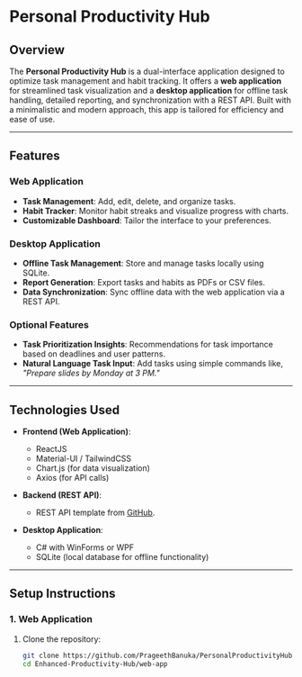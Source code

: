 # **Personal Productivity Hub**

## **Overview**
The **Personal Productivity Hub** is a dual-interface application designed to optimize task management and habit tracking. It offers a **web application** for streamlined task visualization and a **desktop application** for offline task handling, detailed reporting, and synchronization with a REST API. Built with a minimalistic and modern approach, this app is tailored for efficiency and ease of use.

---

## **Features**

### **Web Application**
- **Task Management**: Add, edit, delete, and organize tasks.
- **Habit Tracker**: Monitor habit streaks and visualize progress with charts.
- **Customizable Dashboard**: Tailor the interface to your preferences.

### **Desktop Application**
- **Offline Task Management**: Store and manage tasks locally using SQLite.
- **Report Generation**: Export tasks and habits as PDFs or CSV files.
- **Data Synchronization**: Sync offline data with the web application via a REST API.

### **Optional Features**
- **Task Prioritization Insights**: Recommendations for task importance based on deadlines and user patterns.
- **Natural Language Task Input**: Add tasks using simple commands like, *"Prepare slides by Monday at 3 PM."*

---

## **Technologies Used**
- **Frontend (Web Application)**:
  - ReactJS
  - Material-UI / TailwindCSS
  - Chart.js (for data visualization)
  - Axios (for API calls)

- **Backend (REST API)**:
  - REST API template from [GitHub](https://github.com/Teach-Computing/sample-rest-api).

- **Desktop Application**:
  - C# with WinForms or WPF
  - SQLite (local database for offline functionality)

---

## **Setup Instructions**

### **1. Web Application**
1. Clone the repository:
   ```bash
   git clone https://github.com/PrageethBanuka/PersonalProductivityHub.git
   cd Enhanced-Productivity-Hub/web-app
